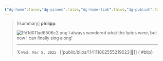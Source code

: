 ```yaml
---
{"dg-home":false,"dg-pinned":false,"dg-home-link":false,"dg-publish":true,"type":"blip","disabled rules":["yaml-title","yaml-title-alias","file-name-heading"],"title":"philipp on mastodon @ 2025-03-05","created-date":"2025-03-05T20:52:04","id":114111802555219020,"updated-date":"2025-05-02T08:50:44","dg-path":"blips/114111802555219023.md","permalink":"/blips/114111802555219023/","dgPassFrontmatter":true,"created":"2025-03-05T20:52:04","updated":"2025-05-02T08:50:44"}
---
```


> [!summary] **philipp**:
>
> ![1fd1d011ad6506c2.png](/img/user/attachments/1fd1d011ad6506c2.png)
> I always wondered what the lyrics were, but now I can finally sing along!
> - - -
>
> 🗓️ `Wed, Mar 5, 2025` · [[public/blips/114111802555219023\|🔗]]
{ #blip}

